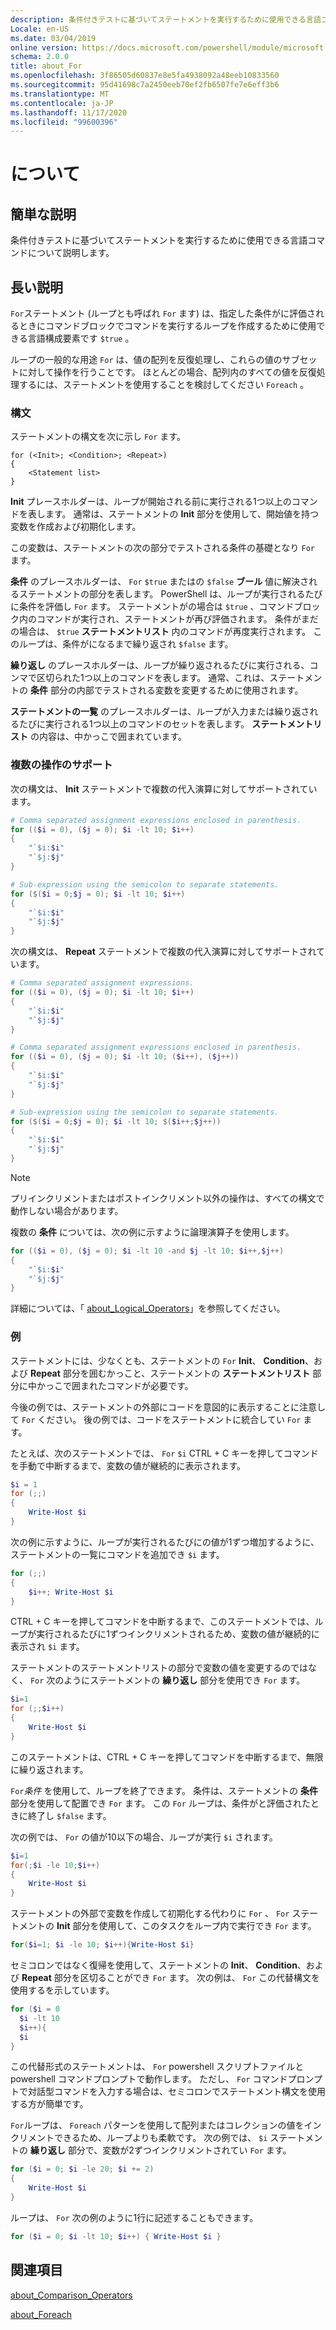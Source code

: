 ```yaml
---
description: 条件付きテストに基づいてステートメントを実行するために使用できる言語コマンドについて説明します。
Locale: en-US
ms.date: 03/04/2019
online version: https://docs.microsoft.com/powershell/module/microsoft.powershell.core/about/about_for?view=powershell-7.2&WT.mc_id=ps-gethelp
schema: 2.0.0
title: about_For
ms.openlocfilehash: 3f86505d60837e8e5fa4938092a48eeb10833560
ms.sourcegitcommit: 95d41698c7a2450eeb70ef2fb6507fe7e6eff3b6
ms.translationtype: MT
ms.contentlocale: ja-JP
ms.lasthandoff: 11/17/2020
ms.locfileid: "99600396"
---
```

# <a name="about-for"></a>について

## <a name="short-description"></a>簡単な説明
条件付きテストに基づいてステートメントを実行するために使用できる言語コマンドについて説明します。

## <a name="long-description"></a>長い説明

`For`ステートメント (ループとも呼ばれ `For` ます) は、指定した条件がに評価されるときにコマンドブロックでコマンドを実行するループを作成するために使用できる言語構成要素です `$true` 。

ループの一般的な用途 `For` は、値の配列を反復処理し、これらの値のサブセットに対して操作を行うことです。 ほとんどの場合、配列内のすべての値を反復処理するには、ステートメントを使用することを検討してください `Foreach` 。

### <a name="syntax"></a>構文

ステートメントの構文を次に示し `For` ます。

```
for (<Init>; <Condition>; <Repeat>)
{
    <Statement list>
}
```

**Init** プレースホルダーは、ループが開始される前に実行される1つ以上のコマンドを表します。 通常は、ステートメントの **Init** 部分を使用して、開始値を持つ変数を作成および初期化します。

この変数は、ステートメントの次の部分でテストされる条件の基礎となり `For` ます。

**条件** のプレースホルダーは、 `For` `$true` またはの `$false` **ブール** 値に解決されるステートメントの部分を表します。 PowerShell は、ループが実行されるたびに条件を評価し `For` ます。 ステートメントがの場合は `$true` 、コマンドブロック内のコマンドが実行され、ステートメントが再び評価されます。 条件がまだの場合は、 `$true` **ステートメントリスト** 内のコマンドが再度実行されます。 このループは、条件がになるまで繰り返され `$false` ます。

**繰り返し** のプレースホルダーは、ループが繰り返されるたびに実行される、コンマで区切られた1つ以上のコマンドを表します。 通常、これは、ステートメントの **条件** 部分の内部でテストされる変数を変更するために使用されます。

**ステートメントの一覧** のプレースホルダーは、ループが入力または繰り返されるたびに実行される1つ以上のコマンドのセットを表します。 **ステートメントリスト** の内容は、中かっこで囲まれています。

### <a name="support-for-multiple-operations"></a>複数の操作のサポート

次の構文は、 **Init** ステートメントで複数の代入演算に対してサポートされています。

```powershell
# Comma separated assignment expressions enclosed in parenthesis.
for (($i = 0), ($j = 0); $i -lt 10; $i++)
{
    "`$i:$i"
    "`$j:$j"
}

# Sub-expression using the semicolon to separate statements.
for ($($i = 0;$j = 0); $i -lt 10; $i++)
{
    "`$i:$i"
    "`$j:$j"
}
```

次の構文は、 **Repeat** ステートメントで複数の代入演算に対してサポートされています。

```powershell
# Comma separated assignment expressions.
for (($i = 0), ($j = 0); $i -lt 10; $i++)
{
    "`$i:$i"
    "`$j:$j"
}

# Comma separated assignment expressions enclosed in parenthesis.
for (($i = 0), ($j = 0); $i -lt 10; ($i++), ($j++))
{
    "`$i:$i"
    "`$j:$j"
}

# Sub-expression using the semicolon to separate statements.
for ($($i = 0;$j = 0); $i -lt 10; $($i++;$j++))
{
    "`$i:$i"
    "`$j:$j"
}
```

> [!NOTE]
> プリインクリメントまたはポストインクリメント以外の操作は、すべての構文で動作しない場合があります。

複数の **条件** については、次の例に示すように論理演算子を使用します。

```powershell
for (($i = 0), ($j = 0); $i -lt 10 -and $j -lt 10; $i++,$j++)
{
    "`$i:$i"
    "`$j:$j"
}
```

詳細については、「 [about_Logical_Operators](about_Logical_Operators.md)」を参照してください。

### <a name="examples"></a>例

ステートメントには、少なくとも、ステートメントの `For` **Init**、 **Condition**、および **Repeat** 部分を囲むかっこと、ステートメントの **ステートメントリスト** 部分に中かっこで囲まれたコマンドが必要です。

今後の例では、ステートメントの外部にコードを意図的に表示することに注意して `For` ください。 後の例では、コードをステートメントに統合してい `For` ます。

たとえば、次のステートメントでは、 `For` `$i` CTRL + C キーを押してコマンドを手動で中断するまで、変数の値が継続的に表示されます。

```powershell
$i = 1
for (;;)
{
    Write-Host $i
}
```

次の例に示すように、ループが実行されるたびにの値が1ずつ増加するように、ステートメントの一覧にコマンドを追加でき `$i` ます。

```powershell
for (;;)
{
    $i++; Write-Host $i
}
```

CTRL + C キーを押してコマンドを中断するまで、このステートメントでは、ループが実行されるたびに1ずつインクリメントされるため、変数の値が継続的に表示され `$i` ます。

ステートメントのステートメントリストの部分で変数の値を変更するのではなく、 `For` 次のようにステートメントの **繰り返し** 部分を使用でき `For` ます。

```powershell
$i=1
for (;;$i++)
{
    Write-Host $i
}
```

このステートメントは、CTRL + C キーを押してコマンドを中断するまで、無限に繰り返されます。

`For`*条件* を使用して、ループを終了できます。 条件は、ステートメントの **条件** 部分を使用して配置でき `For` ます。 この `For` ループは、条件がと評価されたときに終了し `$false` ます。

次の例では、 `For` の値が10以下の場合、ループが実行 `$i` されます。

```powershell
$i=1
for(;$i -le 10;$i++)
{
    Write-Host $i
}
```

ステートメントの外部で変数を作成して初期化する代わりに `For` 、 `For` ステートメントの **Init** 部分を使用して、このタスクをループ内で実行でき `For` ます。

```powershell
for($i=1; $i -le 10; $i++){Write-Host $i}
```

セミコロンではなく復帰を使用して、ステートメントの **Init**、 **Condition**、および **Repeat** 部分を区切ることができ `For` ます。 次の例は、 `For` この代替構文を使用するを示しています。

```powershell
for ($i = 0
  $i -lt 10
  $i++){
  $i
}
```

この代替形式のステートメントは、 `For` powershell スクリプトファイルと powershell コマンドプロンプトで動作します。 ただし、 `For` コマンドプロンプトで対話型コマンドを入力する場合は、セミコロンでステートメント構文を使用する方が簡単です。

`For`ループは、 `Foreach` パターンを使用して配列またはコレクションの値をインクリメントできるため、ループよりも柔軟です。 次の例では、 `$i` ステートメントの **繰り返し** 部分で、変数が2ずつインクリメントされてい `For` ます。

```powershell
for ($i = 0; $i -le 20; $i += 2)
{
    Write-Host $i
}
```

ループは、 `For` 次の例のように1行に記述することもできます。

```powershell
for ($i = 0; $i -lt 10; $i++) { Write-Host $i }
```

## <a name="see-also"></a>関連項目

[about_Comparison_Operators](about_Comparison_Operators.md)

[about_Foreach](about_Foreach.md)


